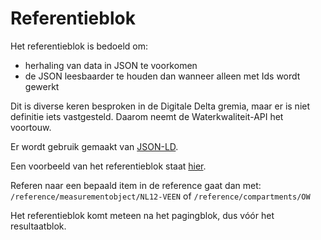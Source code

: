 # Referentieblok

Het referentieblok is bedoeld om:

- herhaling van data in JSON te voorkomen
- de JSON leesbaarder te houden dan wanneer alleen met Ids wordt gewerkt

Dit is diverse keren besproken in de Digitale Delta gremia, maar er is niet definitie iets vastgesteld. Daarom neemt de Waterkwaliteit-API het voortouw.

Er wordt gebruik gemaakt van [JSON-LD](https://json-ld.org/).

Een voorbeeld van het referentieblok staat [hier](voorbeelden/referentieblok.json).

Referen naar een bepaald item in de reference gaat dan met:
```/reference/measurementobject/NL12-VEEN``` of ```/reference/compartments/OW```

Het referentieblok komt meteen na het pagingblok, dus vóór het resultaatblok.
